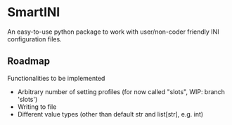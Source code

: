 # **SmartINI** #

An easy-to-use python package to work with user/non-coder friendly INI configuration files.

## Roadmap

Functionalities to be implemented

* Arbitrary number of setting profiles (for now called "slots", WIP: branch 'slots')
* Writing to file
* Different value types (other than default str and list[str], e.g. int)
